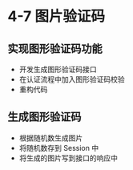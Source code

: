 # 4-7 图片验证码

## 实现图形验证码功能

* 开发生成图形验证码接口
* 在认证流程中加入图形验证码校验
* 重构代码

## 生成图形验证码

* 根据随机数生成图片
* 将随机数存到 Session 中
* 将生成的图片写到接口的响应中

